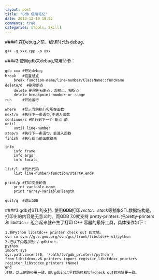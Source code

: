 ```yaml
---
layout: post
title: "Gdb 使用笔记"
date: 2013-12-19 18:52
comments: true
categories: [Tools, Skill]
---
```

####1.在Debug之前，编译时允许debug.
	
	g++ -g xxx.cpp -o xxx

####2.使用gdb来debug,常用命令：

	gdb xxx	#开始debug	
	break   #设置断点
		break function-name/line-number/ClassName::funcName
	delete/d  #删除断点
		delete 删除所有断点，观察点，捕捉点
		delete breakpoint-number-or-range
	run 	#开始运行

	where	#显示当前执行和所在函数
	next/n	#执行下一条语句,不进入函数
	continue/c #执行到下一个 断点 前
	until	
		until line-number
	step/s	#执行下一条语句，会进入函数
	finish	#执行到当前函数结束

	info
		info frame
		info args
		info locals

	list/l	#列出代码
		list line-number/function/start#,end#
	
	print/p	#打印变量的值
		print variable-name
		print *array-variable@length
		
	quit/q	#退出GDB
	
####3.gdb对STL的支持.
使用**GDB**打印*vector*、*stack*等抽象STL数据结构是，打印出的内容是无意义的。而GDB 7.0就支持 pretty-printers. 把pretty-printers 和 libstdc++ 组合起来就产生了打印 C++ 容器的最好工具，具体操作如下：	

	1.将Python libstdc++ printer check out 到本地。
	svn co svn://gcc.gnu.org/svn/gcc/trunk/libstdc++-v3/python
	2.把以下内容加到~/.gdbinit.
	python
	import sys
	sys.path.insert(0, '/path/to/gdb_printers/python')
	from libstdcxx.v6.printers import register_libstdcxx_printers
	register_libstdcxx_printers (None)
	end	
	注意，以上的路径要一致，即.gdbinit里的路径和实际check out的地址要一致。
